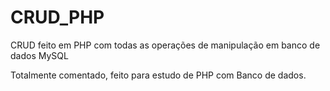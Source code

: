 # CRUD_PHP
CRUD feito em PHP com todas as operações de manipulação em banco de dados MySQL

Totalmente comentado, feito para estudo de PHP com Banco de dados.
